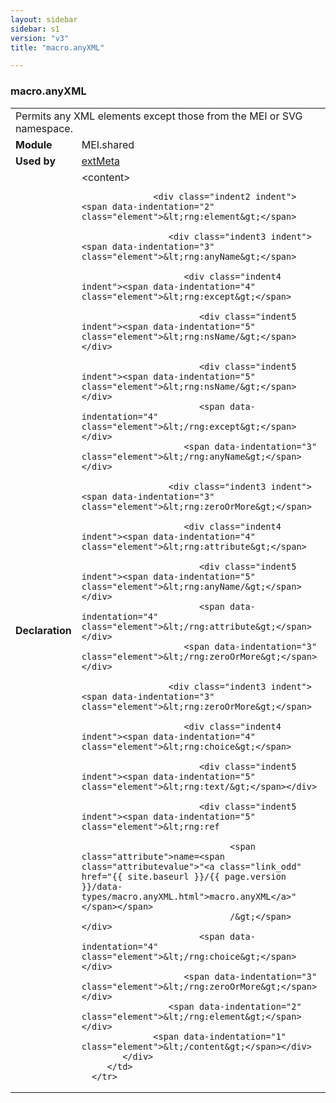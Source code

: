 ```yaml
---
layout: sidebar
sidebar: s1
version: "v3"
title: "macro.anyXML"

---
```


<div class="macroSpec">
   <h3 id="macro.anyXML">macro.anyXML</h3>
   <table class="wovenodd">
      <tr>
         <td colspan="2" class="wovenodd-col2">Permits any XML elements except those from the MEI or SVG namespace.</td>
      </tr>
      <tr>
         <td class="wovenodd-col1"><strong>Module</strong></td>
         <td class="wovenodd-col2">MEI.shared</td>
      </tr>
      <tr>
         <td class="wovenodd-col1"><strong>Used by</strong></td>
         <td class="wovenodd-col2">
            <div class="parent"><a class="link_odd_classSpec" href="{{ site.baseurl }}/{{ page.version }}/elements/extMeta.html">extMeta</a></div>
         </td>
      </tr>
      <tr>
         <td class="wovenodd-col1"><strong>Declaration</strong></td>
         <td class="wovenodd-col2">
            <div xml:space="preserve" class="pre">
               <div class="indent1 indent"><span data-indentation="1" class="element">&lt;content&gt;</span>
                  
                  <div class="indent2 indent"><span data-indentation="2" class="element">&lt;rng:element&gt;</span>
                     
                     <div class="indent3 indent"><span data-indentation="3" class="element">&lt;rng:anyName&gt;</span>
                        
                        <div class="indent4 indent"><span data-indentation="4" class="element">&lt;rng:except&gt;</span>
                           
                           <div class="indent5 indent"><span data-indentation="5" class="element">&lt;rng:nsName/&gt;</span></div>
                           
                           <div class="indent5 indent"><span data-indentation="5" class="element">&lt;rng:nsName/&gt;</span></div>
                           <span data-indentation="4" class="element">&lt;/rng:except&gt;</span></div>
                        <span data-indentation="3" class="element">&lt;/rng:anyName&gt;</span></div>
                     
                     <div class="indent3 indent"><span data-indentation="3" class="element">&lt;rng:zeroOrMore&gt;</span>
                        
                        <div class="indent4 indent"><span data-indentation="4" class="element">&lt;rng:attribute&gt;</span>
                           
                           <div class="indent5 indent"><span data-indentation="5" class="element">&lt;rng:anyName/&gt;</span></div>
                           <span data-indentation="4" class="element">&lt;/rng:attribute&gt;</span></div>
                        <span data-indentation="3" class="element">&lt;/rng:zeroOrMore&gt;</span></div>
                     
                     <div class="indent3 indent"><span data-indentation="3" class="element">&lt;rng:zeroOrMore&gt;</span>
                        
                        <div class="indent4 indent"><span data-indentation="4" class="element">&lt;rng:choice&gt;</span>
                           
                           <div class="indent5 indent"><span data-indentation="5" class="element">&lt;rng:text/&gt;</span></div>
                           
                           <div class="indent5 indent"><span data-indentation="5" class="element">&lt;rng:ref
                                 
                                 <span class="attribute">name=<span class="attributevalue">"<a class="link_odd" href="{{ site.baseurl }}/{{ page.version }}/data-types/macro.anyXML.html">macro.anyXML</a>"</span></span>
                                 /&gt;</span></div>
                           <span data-indentation="4" class="element">&lt;/rng:choice&gt;</span></div>
                        <span data-indentation="3" class="element">&lt;/rng:zeroOrMore&gt;</span></div>
                     <span data-indentation="2" class="element">&lt;/rng:element&gt;</span></div>
                  <span data-indentation="1" class="element">&lt;/content&gt;</span></div>
            </div>
         </td>
      </tr>
   </table>
</div>